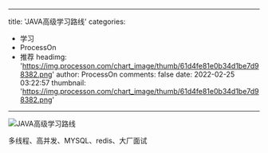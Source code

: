 
---
title: 'JAVA高级学习路线'
categories: 
 - 学习
 - ProcessOn
 - 推荐
headimg: 'https://img.processon.com/chart_image/thumb/61d4fe81e0b34d1be7d98382.png'
author: ProcessOn
comments: false
date: 2022-02-25 03:22:57
thumbnail: 'https://img.processon.com/chart_image/thumb/61d4fe81e0b34d1be7d98382.png'
---

<div>   
<img class="thumb" alt="JAVA高级学习路线" src="https://img.processon.com/chart_image/thumb/61d4fe81e0b34d1be7d98382.png" referrerpolicy="no-referrer">
<p>多线程、高并发、MYSQL、redis、大厂面试</p>  
</div>
            